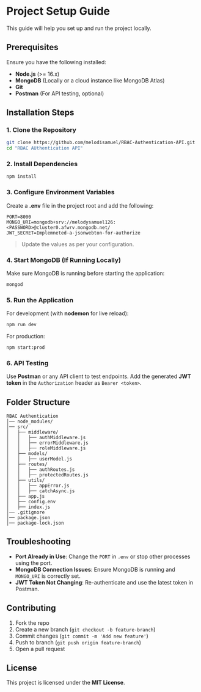 # Project Setup Guide

This guide will help you set up and run the project locally.

## Prerequisites

Ensure you have the following installed:
- **Node.js** (>= 16.x)
- **MongoDB** (Locally or a cloud instance like MongoDB Atlas)
- **Git**
- **Postman** (For API testing, optional)

## Installation Steps

### 1. Clone the Repository
```sh
git clone https://github.com/melodisamuel/RBAC-Authentication-API.git
cd "RBAC AUthentication API"
```

### 2. Install Dependencies
```sh
npm install
```

### 3. Configure Environment Variables
Create a **.env** file in the project root and add the following:
```env
PORT=8000
MONGO_URI=mongodb+srv://melodysamuel126:<PASSWORD>@cluster0.afwrv.mongodb.net/
JWT_SECRET=Implemneted-a-jsonwebton-for-authorize
```
> Update the values as per your configuration.

### 4. Start MongoDB (If Running Locally)
Make sure MongoDB is running before starting the application:
```sh
mongod
```

### 5. Run the Application
For development (with **nodemon** for live reload):
```sh
npm run dev
```
For production:
```sh
npm start:prod
```

### 6. API Testing
Use **Postman** or any API client to test endpoints. Add the generated **JWT token** in the `Authorization` header as `Bearer <token>`.

## Folder Structure
```
RBAC Authentication
│── node_modules/
│── src/
│   ├── middleware/
│   │   ├── authMiddleware.js
│   │   ├── errorMiddleware.js
│   │   ├── roleMiddleware.js
│   ├── models/
│   │   ├── userModel.js
│   ├── routes/
│   │   ├── authRoutes.js
│   │   ├── protectedRoutes.js
│   ├── utils/
│   │   ├── appError.js
│   │   ├── catchAsync.js
│   ├── app.js
│   ├── config.env
│   ├── index.js
│── .gitignore
│── package.json
│── package-lock.json

```

## Troubleshooting
- **Port Already in Use**: Change the `PORT` in `.env` or stop other processes using the port.
- **MongoDB Connection Issues**: Ensure MongoDB is running and `MONGO_URI` is correctly set.
- **JWT Token Not Changing**: Re-authenticate and use the latest token in Postman.

## Contributing
1. Fork the repo
2. Create a new branch (`git checkout -b feature-branch`)
3. Commit changes (`git commit -m 'Add new feature'`)
4. Push to branch (`git push origin feature-branch`)
5. Open a pull request

## License
This project is licensed under the **MIT License**.

